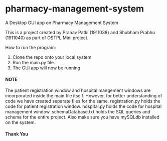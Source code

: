 # pharmacy-management-system
A Desktop GUI app on Pharmacy Management System

This is a project created by Pranav Patki (1911038) and Shubham Prabhu (1911040) as part of OSTPL Mini project.

How to run the program:
1) Clone the repo onto your local system
2) Run the main.py file.
3) The GUI app will now be running

#### NOTE ####

The patient registration window and hospital mangement windows are incorporated inside the main file itself.
However, for better understanding of code we have created separate files for the same.
registration.py holds the code for patient registration window.
hospital.py holds the code for hospital management window.
schemaDatabase.txt holds the SQL queries and schema for the entire project.
Also make sure you have mySQLdb installed on the system.


#### Thank You ####